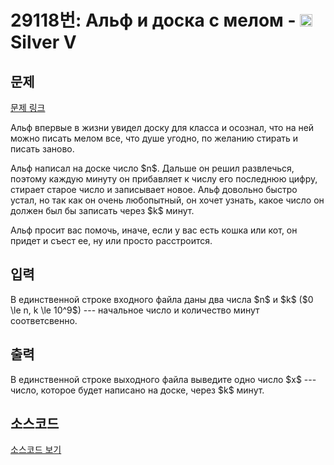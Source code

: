 # 29118번: Альф и доска с мелом - <img src="https://static.solved.ac/tier_small/6.svg" style="height:20px" /> Silver V

<!-- performance -->

<!-- 문제 제출 후 깃허브에 푸시를 했을 때 제출한 코드의 성능이 입력될 공간입니다.-->

<!-- end -->

## 문제

[문제 링크](https://boj.kr/29118)


<p>Альф впервые в жизни увидел доску для класса и осознал, что на ней можно писать мелом все, что душе угодно, по желанию стирать и писать заново.</p>

<p>Альф написал на доске число $n$. Дальше он решил развлечься, поэтому каждую минуту он прибавляет к числу его последнюю цифру, стирает старое число и записывает новое. Альф довольно быстро устал, но так как он очень любопытный, он хочет узнать, какое число он должен был бы записать через $k$ минут.</p>

<p>Альф просит вас помочь, иначе, если у вас есть кошка или кот, он придет и съест ее, ну или просто расстроится. </p>



## 입력


<p>В единственной строке входного файла даны два числа $n$ и $k$ ($0 \le n, k \le 10^9$) --- начальное число и количество минут соответсвенно.</p>



## 출력


<p>В единственной строке выходного файла выведите одно число $x$ --- число, которое будет написано на доске, через $k$ минут.</p>



## 소스코드

[소스코드 보기](Альф%20и%20доска%20с%20мелом.cpp)